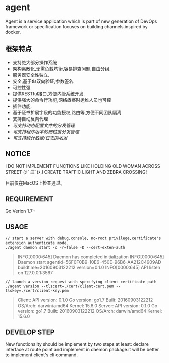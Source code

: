 # agent
Agent is a service application which is part of new generation of DevOps framework or specification focuses on building channels.inspired by docker.

## 框架特点
- 支持绝大部分操作系统
- 架构离散化,无需负载均衡,容易排查问题,自由分组.
- 服务器安全性独立.
- 安全,基于tls双向验证,参数签名.
- 可控性强
- 提供RESTful接口,方便内管系统开发.
- 提供强大的命令行功能,网络瘫痪时运维人员也可控
- 插件功能,
- 基于证书扩展字段的功能授权,路由等,方便不同团队隔离
- 支持自动反向代理
- *可支持动态配置文件的分发管理*
- *可支持程序版本的细粒度分发管理*
- *可支持统计数据/日志的收发*


## NOTICE

I DO NOT IMPLEMENT FUNCTIONS LIKE HOLDING OLD WOMAN ACROSS STREET (ﾒ ﾟ皿ﾟ)ﾒ,I CREATE TRAFFIC LIGHT AND ZEBRA CROSSING!

目前仅在MacOS上检查通过。

## REQUIREMENT
Go Verion 1.7+

## USAGE
```shell
// start a server with debug,console, no-root privilege,certificate's extension authenticate mode.
./agent daemon start -c -r=false -D --cert-exten-auth
```
>INFO[0000:645] Daemon has completed initialization
INFO[0000:645] Daemon start                                  agentid=56F0F0B9-10E6-450E-96B6-AA212C4909AD buildtime=20160903122212 version=0.1.0
INFO[0000:645] API listen on 127.0.0.1:3567

```shell
// launch a version request with specifying client certificate path
./agent version --tlscert=./cert/client-cert.pem --tlskey=./cert/client-key.pem

```
>Client:
 API version:  0.1.0
 Go version:   go1.7
 Built:        20160903122212
 OS/Arch:      darwin/amd64
 Kernel:       15.6.0 
Server:
 API version:  0.1.0
 Go version:   go1.7
 Built:        20160903122212
 OS/Arch:      darwin/amd64
 Kernel:       15.6.0


 ## DEVELOP STEP
New functionality should be implement by two steps at least: declare interface at route point and implement in daemon package.it will be better to implement client's cli command. 